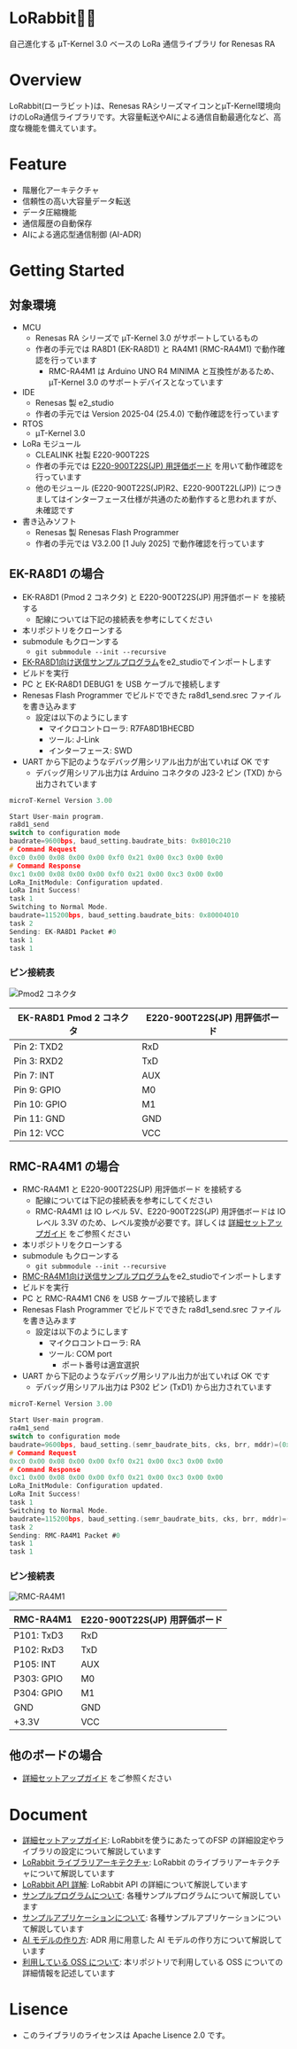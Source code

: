 # LoRabbit🐰📡

自己進化する μT-Kernel 3.0 ベースの LoRa 通信ライブラリ for Renesas RA

# Overview

LoRabbit(ローラビット)は、Renesas RAシリーズマイコンとμT-Kernel環境向けのLoRa通信ライブラリです。大容量転送やAIによる通信自動最適化など、高度な機能を備えています。

# Feature

- 階層化アーキテクチャ
- 信頼性の高い大容量データ転送
- データ圧縮機能
- 通信履歴の自動保存
- AIによる適応型通信制御 (AI-ADR)

# Getting Started

## 対象環境

- MCU
  - Renesas RA シリーズで μT-Kernel 3.0 がサポートしているもの
  - 作者の手元では RA8D1 (EK-RA8D1) と RA4M1 (RMC-RA4M1) で動作確認を行っています
    - RMC-RA4M1 は Arduino UNO R4 MINIMA と互換性があるため、μT-Kernel 3.0 のサポートデバイスとなっています
- IDE
  - Renesas 製 e2_studio
  - 作者の手元では Version 2025-04 (25.4.0) で動作確認を行っています
- RTOS
  - μT-Kernel 3.0
- LoRa モジュール
  - CLEALINK 社製 E220-900T22S
  - 作者の手元では [E220-900T22S(JP) 用評価ボード][lora-ev-link] を用いて動作確認を行っています
  - 他のモジュール (E220-900T22S(JP)R2、E220-900T22L(JP)) につきましてはインターフェース仕様が共通のため動作すると思われますが、未確認です
- 書き込みソフト
  - Renesas 製 Renesas Flash Programmer
  - 作者の手元では V3.2.00 [1 July 2025] で動作確認を行っています

## EK-RA8D1 の場合

- EK-RA8D1 (Pmod 2 コネクタ) と E220-900T22S(JP) 用評価ボード を接続する
  - 配線については下記の接続表を参考にしてください
- 本リポジトリをクローンする
- submodule もクローンする
  - `git submmodule --init --recursive`
- [EK-RA8D1向け送信サンプルプログラム][example-ra8d1_send-link]をe2_studioでインポートします
- ビルドを実行
- PC と EK-RA8D1 DEBUG1 を USB ケーブルで接続します
- Renesas Flash Programmer でビルドでできた ra8d1_send.srec ファイルを書き込みます
  - 設定は以下のようにします
    - マイクロコントローラ: R7FA8D1BHECBD
    - ツール: J-Link
    - インターフェース: SWD
- UART から下記のようなデバッグ用シリアル出力が出ていれば OK です
  - デバッグ用シリアル出力は Arduino コネクタの J23-2 ピン (TXD) から出力されています

```c
microT-Kernel Version 3.00

Start User-main program.
ra8d1_send
switch to configuration mode
baudrate=9600bps, baud_setting.baudrate_bits: 0x8010c210
# Command Request
0xc0 0x00 0x08 0x00 0x00 0xf0 0x21 0x00 0xc3 0x00 0x00 
# Command Response
0xc1 0x00 0x08 0x00 0x00 0xf0 0x21 0x00 0xc3 0x00 0x00 
LoRa_InitModule: Configuration updated.
LoRa Init Success!
task 1
Switching to Normal Mode.
baudrate=115200bps, baud_setting.baudrate_bits: 0x80004010
task 2
Sending: EK-RA8D1 Packet #0
task 1
task 1
```

### ピン接続表

![Pmod2 コネクタ](./assets/EK-RA8D1_Pmod2.png)

| EK-RA8D1 Pmod 2 コネクタ| E220-900T22S(JP) 用評価ボード |
|---|---|
| Pin 2: TXD2  | RxD |
| Pin 3: RXD2  | TxD |
| Pin 7: INT   | AUX |
| Pin 9: GPIO  | M0  |
| Pin 10: GPIO | M1  |
| Pin 11: GND  | GND |
| Pin 12: VCC  | VCC |

## RMC-RA4M1 の場合

- RMC-RA4M1 と E220-900T22S(JP) 用評価ボード を接続する
  - 配線については下記の接続表を参考にしてください
  - RMC-RA4M1 は IO レベル 5V、E220-900T22S(JP) 用評価ボードは IO レベル 3.3V のため、レベル変換が必要です。詳しくは [詳細セットアップガイド][setup-link] をご参照ください
- 本リポジトリをクローンする
- submodule もクローンする
  - `git submmodule --init --recursive`
- [RMC-RA4M1向け送信サンプルプログラム][example-ra4m1_send-link]をe2_studioでインポートします
- ビルドを実行
- PC と RMC-RA4M1 CN6 を USB ケーブルで接続します
- Renesas Flash Programmer でビルドでできた ra8d1_send.srec ファイルを書き込みます
  - 設定は以下のようにします
    - マイクロコントローラ: RA
    - ツール: COM port
      - ポート番号は適宜選択
- UART から下記のようなデバッグ用シリアル出力が出ていれば OK です
  - デバッグ用シリアル出力は P302 ピン (TxD1) から出力されています

```c
microT-Kernel Version 3.00

Start User-main program.
ra4m1_send
switch to configuration mode
baudrate=9600bps, baud_setting.(semr_baudrate_bits, cks, brr, mddr)=(0x00, 0, 0x9b, 0x80)
# Command Request
0xc0 0x00 0x08 0x00 0x00 0xf0 0x21 0x00 0xc3 0x00 0x00 
# Command Response
0xc1 0x00 0x08 0x00 0x00 0xf0 0x21 0x00 0xc3 0x00 0x00 
LoRa_InitModule: Configuration updated.
LoRa Init Success!
task 1
Switching to Normal Mode.
baudrate=115200bps, baud_setting.(semr_baudrate_bits, cks, brr, mddr)=(0x40, 0, 0x19, 0x80)
task 2
Sending: RMC-RA4M1 Packet #0
task 1
task 1
```

### ピン接続表

![RMC-RA4M1](./assets/RMC-RA4M1.png)

| RMC-RA4M1 | E220-900T22S(JP) 用評価ボード |
|---|---|
| P101: TxD3   | RxD |
| P102: RxD3   | TxD |
| P105: INT    | AUX |
| P303: GPIO   | M0  |
| P304: GPIO   | M1  |
| GND          | GND |
| +3.3V        | VCC |

## 他のボードの場合

- [詳細セットアップガイド][setup-link] をご参照ください

# Document

- [詳細セットアップガイド][setup-link]: LoRabbitを使うにあたってのFSP の詳細設定やライブラリの設定について解説しています
- [LoRabbit ライブラリアーキテクチャ][architecture-link]: LoRabbit のライブラリアーキテクチャについて解説しています
- [LoRabbit API 詳解][api-link]: LoRabbit API の詳細について解説しています
- [サンプルプログラムについて][examples-link]: 各種サンプルプログラムについて解説しています
- [サンプルアプリケーションについて][apps-link]: 各種サンプルアプリケーションについて解説しています
- [AI モデルの作り方][ai_adr-link]: ADR 用に用意した AI モデルの作り方について解説しています
- [利用している OSS について][oss-link]: 本リポジトリで利用している OSS についての詳細情報を記述しています

# Lisence

- このライブラリのライセンスは Apache Lisence 2.0 です。

[example-ra8d1_send-link]: https://github.com/men100/LoRabbit/tree/main/examples/ra8d1_send
[example-ra4m1_send-link]: https://github.com/men100/LoRabbit/tree/main/examples/ra4m1_send
[lora-ev-link]: https://dragon-torch.tech/rf-modules/lora/e220-900t22s-jp-ev1/
[setup-link]: docs/setup.md
[architecture-link]: docs/architecture.md
[api-link]: https://men100.github.io/LoRabbit
[examples-link]: docs/examples.md
[apps-link]: docs/apps.md
[ai_adr-link]: docs/ai_adr.md
[oss-link]: docs/oss.md
